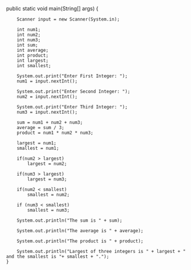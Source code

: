 public static void main(String[] args) {

        Scanner input = new Scanner(System.in);

        int num1;
        int num2;
        int num3;
        int sum;
        int average;
        int product;
        int largest;
        int smallest;

        System.out.print("Enter First Integer: ");
        num1 = input.nextInt();

        System.out.print("Enter Second Integer: ");
        num2 = input.nextInt();

        System.out.print("Enter Third Integer: ");
        num3 = input.nextInt();

        sum = num1 + num2 + num3;
        average = sum / 3;
        product = num1 * num2 * num3;

        largest = num1;
        smallest = num1;

        if(num2 > largest)
            largest = num2;

        if(num3 > largest)
            largest = num3;

        if(num2 < smallest)
            smallest = num2;

        if (num3 < smallest)
            smallest = num3;

        System.out.println("The sum is " + sum);

        System.out.println("The average is " + average);

        System.out.println("The product is " + product);

        System.out.println("Largest of three integers is " + largest + " and the smallest is "+ smallest + ".");
    }
